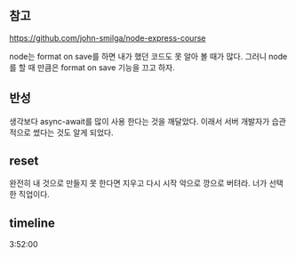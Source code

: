 ## 참고

https://github.com/john-smilga/node-express-course

node는 format on save를 하면 내가 했던 코드도 못 알아 볼 때가 많다.
그러니 node를 할 때 만큼은 format on save 기능을 끄고 하자.

## 반성

생각보다 async-await를 많이 사용 한다는 것을 깨달았다.
이래서 서버 개발자가 습관적으로 썼다는 것도 알게 되었다.

## reset

완전히 내 것으로 만들지 못 한다면 지우고 다시 시작
악으로 깡으로 버텨라. 너가 선택한 직업이다.


## timeline
3:52:00

